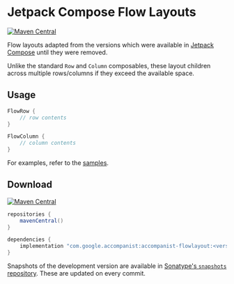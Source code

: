 # Jetpack Compose Flow Layouts

[![Maven Central](https://img.shields.io/maven-central/v/com.google.accompanist/accompanist-flowlayout)](https://search.maven.org/search?q=g:com.google.accompanist)

Flow layouts adapted from the versions which were available in [Jetpack Compose][compose] until they were removed.

Unlike the standard `Row` and `Column` composables, these layout children across multiple rows/columns if they exceed the available space.

## Usage

``` kotlin
FlowRow {
    // row contents
}

FlowColumn {
    // column contents
}
```

For examples, refer to the [samples](https://github.com/google/accompanist/tree/main/sample/src/main/java/com/google/accompanist/sample/flowlayout).

## Download

[![Maven Central](https://img.shields.io/maven-central/v/com.google.accompanist/accompanist-flowlayout)](https://search.maven.org/search?q=g:com.google.accompanist)

```groovy
repositories {
    mavenCentral()
}

dependencies {
    implementation "com.google.accompanist:accompanist-flowlayout:<version>"
}
```

Snapshots of the development version are available in [Sonatype's `snapshots` repository][snap]. These are updated on every commit.

[compose]: https://developer.android.com/jetpack/compose
[snap]: https://oss.sonatype.org/content/repositories/snapshots/com/google/accompanist/accompanist-flowlayout/